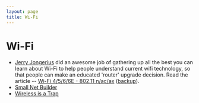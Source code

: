 ```yaml
---
layout: page
title: Wi-Fi
---
```


# Wi-Fi

- [Jerry Jongerius](https://www.duckware.com/support/about.html) did an awesome job of gathering up all the best you can learn about Wi-Fi to help people understand current wifi technology, so that people can make an educated 'router' upgrade decision. Read the article -- [Wi-Fi 4/5/6/6E - 802.11 n/ac/ax](https://www.duckware.com/tech/wifi-in-the-us.html) ([backup](/technology/wi-fi-backup.html)).
- [Small Net Builder](https://www.smallnetbuilder.com)
- [Wireless is a Trap](https://www.benkuhn.net/wireless/)
